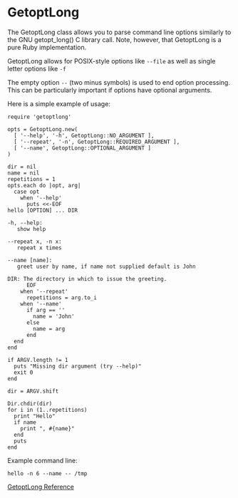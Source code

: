 # GetoptLong

The GetoptLong class allows you to parse command line options similarly to the
GNU getopt_long() C library call. Note, however, that GetoptLong is a pure
Ruby implementation.

GetoptLong allows for POSIX-style options like `--file` as well as single
letter options like `-f`

The empty option `--` (two minus symbols) is used to end option processing.
This can be particularly important if options have optional arguments.

Here is a simple example of usage:

    require 'getoptlong'

    opts = GetoptLong.new(
      [ '--help', '-h', GetoptLong::NO_ARGUMENT ],
      [ '--repeat', '-n', GetoptLong::REQUIRED_ARGUMENT ],
      [ '--name', GetoptLong::OPTIONAL_ARGUMENT ]
    )

    dir = nil
    name = nil
    repetitions = 1
    opts.each do |opt, arg|
      case opt
        when '--help'
          puts <<-EOF
    hello [OPTION] ... DIR

    -h, --help:
       show help

    --repeat x, -n x:
       repeat x times

    --name [name]:
       greet user by name, if name not supplied default is John

    DIR: The directory in which to issue the greeting.
          EOF
        when '--repeat'
          repetitions = arg.to_i
        when '--name'
          if arg == ''
            name = 'John'
          else
            name = arg
          end
      end
    end

    if ARGV.length != 1
      puts "Missing dir argument (try --help)"
      exit 0
    end

    dir = ARGV.shift

    Dir.chdir(dir)
    for i in (1..repetitions)
      print "Hello"
      if name
        print ", #{name}"
      end
      puts
    end

Example command line:

    hello -n 6 --name -- /tmp

[GetoptLong Reference](https://ruby-doc.org/stdlib-2.5.0/libdoc/getoptlong/rdoc/GetoptLong.html)